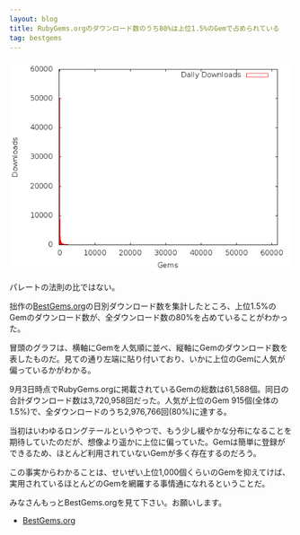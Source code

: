 ```yaml
---
layout: blog
title: RubyGems.orgのダウンロード数のうち80%は上位1.5%のGemで占められている
tag: bestgems
---
```




![Gems Downloads Graph](/assets/2013_09_05_bems_downloads_graph.png)

パレートの法則の比ではない。

拙作の[BestGems.org](http://bestgems.org/)の日別ダウンロード数を集計したところ、上位1.5%のGemのダウンロード数が、全ダウンロード数の80%を占めていることがわかった。

冒頭のグラフは、横軸にGemを人気順に並べ、縦軸にGemのダウンロード数を表したものだ。見ての通り左端に貼り付いており、いかに上位のGemに人気が偏っているかがわかる。

9月3日時点でRubyGems.orgに掲載されているGemの総数は61,588個。同日の合計ダウンロード数は3,720,958回だった。人気が上位のGem 915個(全体の1.5%)で、全ダウンロードのうち2,976,766回(80%)に達する。

当初はいわゆるロングテールというやつで、もう少し緩やかな分布になることを期待していたのだが、想像より遥かに上位に偏っていた。Gemは簡単に登録ができるため、ほとんど利用されていないGemが多く存在するのだろう。

この事実からわかることは、せいぜい上位1,000個くらいのGemを抑えてけば、実用されているほとんどのGemを網羅する事情通になれるということだ。

みなさんもっとBestGems.orgを見て下さい。お願いします。

- [BestGems.org](http://bestgems.org/)

